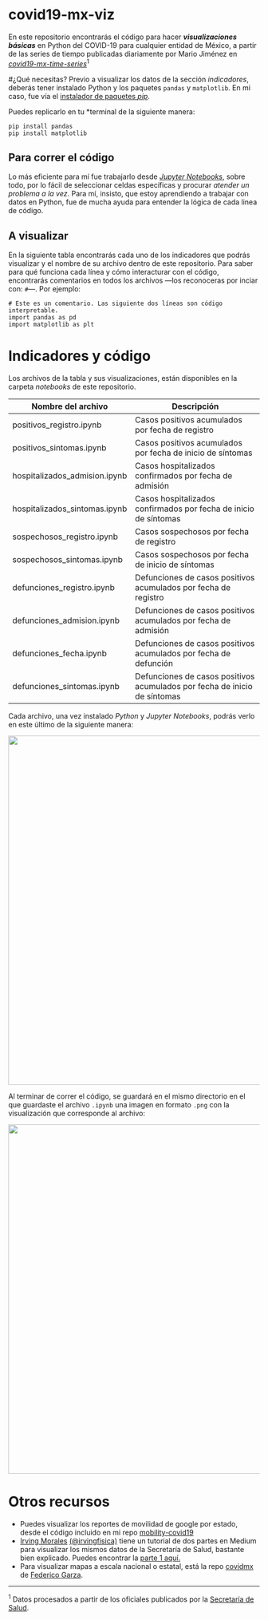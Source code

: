 # covid19-mx-viz
En este repositorio encontrarás el código para hacer  ***visualizaciones básicas*** en Python del COVID-19 para cualquier entidad de México, a partir de las series de tiempo publicadas diariamente por Mario Jiménez en [*covid19-mx-time-series*](https://github.com/mariorz/covid19-mx-time-series)<sup>1</sup>

#¿Qué necesitas?
Previo a visualizar los datos de la sección *indicadores*, deberás tener instalado Python y los paquetes `pandas` y `matplotlib`. En mi caso, fue vía el [instalador de paquetes *pip*](https://pypi.org/project/pip/). 

Puedes replicarlo en tu *terminal de la siguiente manera:
````
pip install pandas
pip install matplotlib
``````
## Para correr el código
Lo más eficiente para mí fue trabajarlo desde [*Jupyter Notebooks*](https://jupyter.org), sobre todo, por lo fácil de seleccionar celdas específicas y procurar *atender un problema a la vez*. Para mí, insisto, que estoy aprendiendo a trabajar con datos en Python, fue de mucha ayuda para entender la lógica de cada linea de código. 

## A visualizar
 En la siguiente tabla encontrarás cada uno de los indicadores que podrás visualizar y el nombre de su archivo dentro de este repositorio. Para saber para qué funciona cada línea y cómo interacturar con el código,  encontrarás comentarios en todos los archivos —los reconoceras por inciar con: `#`—. Por ejemplo:

``````
# Este es un comentario. Las siguiente dos líneas son código interpretable.
import pandas as pd
import matplotlib as plt
``````

# Indicadores y código
Los archivos de la tabla y sus visualizaciones, están disponibles en la carpeta *notebooks* de este repositorio. 

| Nombre del archivo | Descripción |  
| ------------------------------------ | -------------------------------------------  |
| positivos_registro.ipynb | Casos positivos acumulados por fecha de registro | 
| positivos_sintomas.ipynb | Casos positivos acumulados por fecha de inicio de síntomas | 
| hospitalizados_admision.ipynb | Casos hospitalizados confirmados por fecha de admisión |
| hospitalizados_sintomas.ipynb | Casos hospitalizados confirmados por fecha de inicio de síntomas
| sospechosos_registro.ipynb | Casos sospechosos por fecha de registro |
| sospechosos_sintomas.ipynb | Casos sospechosos por fecha de inicio de síntomas |
| defunciones_registro.ipynb | Defunciones de casos positivos acumulados por fecha de registro | 
| defunciones_admision.ipynb | Defunciones de casos positivos acumulados  por fecha de admisión |
| defunciones_fecha.ipynb | Defunciones de casos positivos acumulados por fecha de defunción |
| defunciones_sintomas.ipynb | Defunciones de casos positivos acumulados por fecha de inicio de síntomas |

Cada archivo, una vez instalado *Python* y *Jupyter Notebooks*, podrás verlo en este último de la siguiente manera: 

<img src="https://i.imgur.com/jrMlYxa.png" width="700">

Al terminar de correr el código, se guardará en el mismo directorio en el que guardaste el archivo `.ipynb` una imagen en formato `.png` con la visualización que corresponde al archivo: 

<img src="https://i.imgur.com/uQnnu1l.png" width="700">

# Otros recursos
- Puedes visualizar los reportes de movilidad de google por estado, desde el código incluido en mi repo [mobility-covid19](https://github.com/jballesterosc/mobility-covid19)
- [Irving Morales](https://https://twitter.com/moaimx) [(@irvingfisica)](https://github.com/irvingfisica) tiene un tutorial de dos partes en Medium para visualizar los mismos datos de la Secretaría de Salud, bastante bien explicado. Puedes encontrar la [parte 1 aquí.](https://medium.com/@irvingmoralesagiss/analizando-datos-de-covid19-en-méxico-pt-1-e177d17b3591)
- Para visualizar mapas a escala nacional o estatal, está la repo [covidmx](https://github.com/FedericoGarza/covidmx) de [Federico Garza](https://twitter.com/fede_gr).

---------

<sup>1</sup> Datos procesados a partir de los oficiales publicados por la [Secretaría de Salud](https://www.gob.mx/salud/documentos/datos-abiertos-152127).
